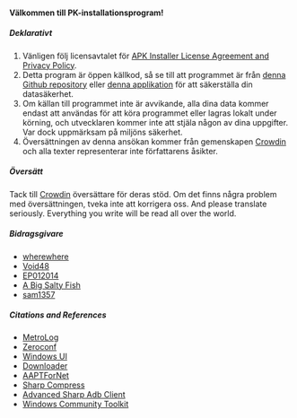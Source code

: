 #### Välkommen till PK-installationsprogram!

##### Deklarativt
1. Vänligen följ licensavtalet för [APK Installer License Agreement and Privacy Policy](https://github.com/Paving-Base/APK-Installer/blob/main/Privacy.md).
2. Detta program är öppen källkod, så se till att programmet är från [denna Github repository](https://github.com/Paving-Base/APK-Installer) eller [denna applikation](https://www.microsoft.com/store/apps/9P2JFQ43FPPG) för att säkerställa din datasäkerhet.
3. Om källan till programmet inte är avvikande, alla dina data kommer endast att användas för att köra programmet eller lagras lokalt under körning, och utvecklaren kommer inte att stjäla någon av dina uppgifter. Var dock uppmärksam på miljöns säkerhet.
4. Översättningen av denna ansökan kommer från gemenskapen [Crowdin](https://crowdin.com/project/APKInstaller "Crowdin") och alla texter representerar inte författarens åsikter.

##### Översätt
Tack till [Crowdin](https://crowdin.com/project/APKInstaller "Crowdin") översättare för deras stöd. Om det finns några problem med översättningen, tveka inte att korrigera oss. And please translate seriously. Everything you write will be read all over the world.

##### Bidragsgivare
- [wherewhere](https://github.com/wherewhere)
- [Void48](https://github.com/Void48)
- [EP012014](https://github.com/EP012014)
- [A Big Salty Fish](https://github.com/bigsaltyfishes)
- [sam1357](https://github.com/sam1357)

##### Citations and References
- [MetroLog](https://github.com/roubachof/MetroLog "MetroLog")
- [Zeroconf](https://github.com/novotnyllc/Zeroconf "Zeroconf")
- [Windows UI](https://github.com/microsoft/microsoft-ui-xaml "Windows UI")
- [Downloader](https://github.com/bezzad/Downloader "Downloader")
- [AAPTForNet](https://github.com/canheo136/QuickLook.Plugin.ApkViewer "AAPTForNet")
- [Sharp Compress](https://github.com/adamhathcock/sharpcompress "Sharp Compress")
- [Advanced Sharp Adb Client](https://github.com/yungd1plomat/AdvancedSharpAdbClient "Advanced Sharp Adb Client")
- [Windows Community Toolkit](https://github.com/CommunityToolkit/WindowsCommunityToolkit "Windows Community Toolkit")
